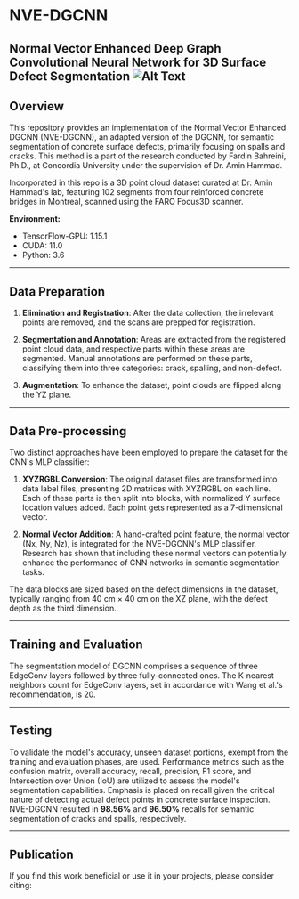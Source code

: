 # NVE-DGCNN

**Normal Vector Enhanced Deep Graph Convolutional Neural Network for 3D Surface Defect Segmentation**
![Alt Text](https://github.com/fardinbh/NVE-DGCNN/raw/main/images/model.tiff)
---

## Overview

This repository provides an implementation of the Normal Vector Enhanced DGCNN (NVE-DGCNN), an adapted version of the DGCNN, for semantic segmentation of concrete surface defects, primarily focusing on spalls and cracks. This method is a part of the research conducted by Fardin Bahreini, Ph.D., at Concordia University under the supervision of Dr. Amin Hammad.

Incorporated in this repo is a 3D point cloud dataset curated at Dr. Amin Hammad's lab, featuring 102 segments from four reinforced concrete bridges in Montreal, scanned using the FARO Focus3D scanner.

**Environment:**
- TensorFlow-GPU: 1.15.1
- CUDA: 11.0
- Python: 3.6

---

## Data Preparation

1. **Elimination and Registration**: After the data collection, the irrelevant points are removed, and the scans are prepped for registration. 
   
2. **Segmentation and Annotation**: Areas are extracted from the registered point cloud data, and respective parts within these areas are segmented. Manual annotations are performed on these parts, classifying them into three categories: crack, spalling, and non-defect.

3. **Augmentation**: To enhance the dataset, point clouds are flipped along the YZ plane.

---

## Data Pre-processing

Two distinct approaches have been employed to prepare the dataset for the CNN's MLP classifier:

1. **XYZRGBL Conversion**: The original dataset files are transformed into data label files, presenting 2D matrices with XYZRGBL on each line. Each of these parts is then split into blocks, with normalized Y surface location values added. Each point gets represented as a 7-dimensional vector.

2. **Normal Vector Addition**: A hand-crafted point feature, the normal vector (Nx, Ny, Nz), is integrated for the NVE-DGCNN's MLP classifier. Research has shown that including these normal vectors can potentially enhance the performance of CNN networks in semantic segmentation tasks.

The data blocks are sized based on the defect dimensions in the dataset, typically ranging from 40 cm × 40 cm on the XZ plane, with the defect depth as the third dimension.

---

## Training and Evaluation

The segmentation model of DGCNN comprises a sequence of three EdgeConv layers followed by three fully-connected ones. The K-nearest neighbors count for EdgeConv layers, set in accordance with Wang et al.'s recommendation, is 20.

---

## Testing

To validate the model's accuracy, unseen dataset portions, exempt from the training and evaluation phases, are used. Performance metrics such as the confusion matrix, overall accuracy, recall, precision, F1 score, and Intersection over Union (IoU) are utilized to assess the model's segmentation capabilities. Emphasis is placed on recall given the critical nature of detecting actual defect points in concrete surface inspection.
NVE-DGCNN resulted in **98.56%** and **96.50%** recalls for semantic segmentation of cracks and spalls, respectively.


---

## Publication

If you find this work beneficial or use it in your projects, please consider citing:


